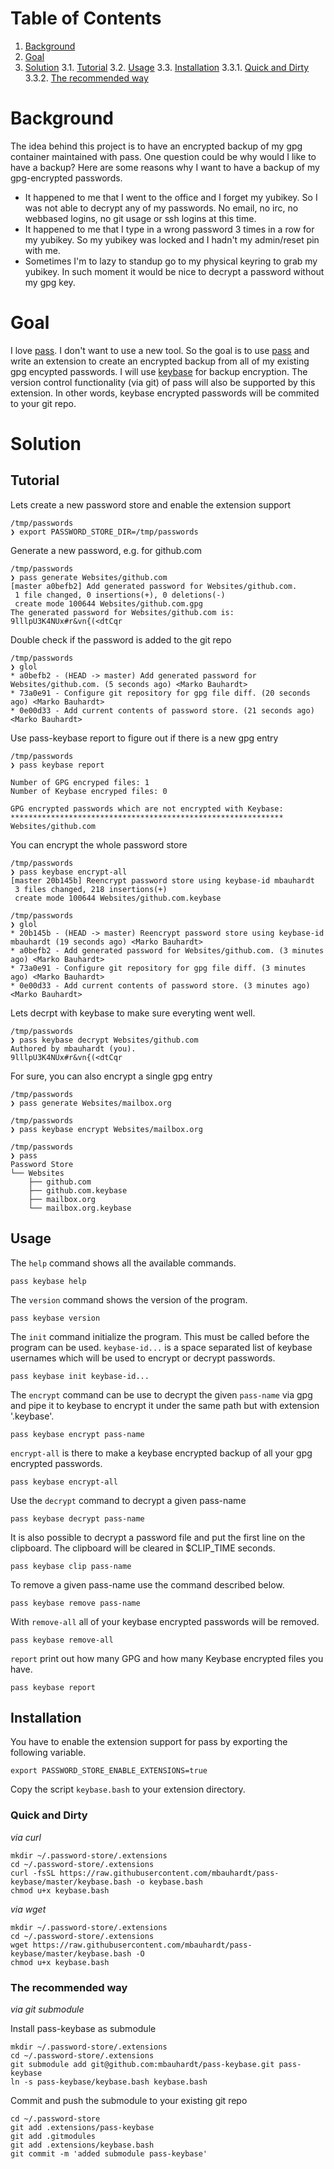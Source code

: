 # Table of Contents
1. [Background](#background)
2. [Goal](#goal)
3. [Solution](#solution)
    3.1. [Tutorial](#tutorial)
    3.2. [Usage](#usage)
    3.3. [Installation](#installation)
       3.3.1. [Quick and Dirty](#quick-and-dirty)
       3.3.2. [The recommended way](#the-recommended-way)


# Background
The idea behind this project is to have an encrypted backup of my gpg container maintained with pass.
One question could be why would I like to have a backup?
Here are some reasons why I want to have a backup of my gpg-encrypted passwords.

* It happened to me that I went to the office and I forget my yubikey. So I was not able to decrypt any of my passwords. No email, no irc, no webbased logins, no git usage or ssh logins at this time.
* It happened to me that I type in a wrong password 3 times in a row for my yubikey. So my yubikey was locked and I hadn't my admin/reset pin with me.
* Sometimes I'm to lazy to standup go to my physical keyring to grab my yubikey. In such moment it would be nice to decrypt a password without my gpg key.

# Goal
I love [pass](http://passwordstore.org). I don't want to use a new tool.
So the goal is to use [pass](http://passwordstore.org) and write an extension to create an encrypted backup from all of my existing gpg encypted passwords.
I will use [keybase](http://www.keybase.io) for backup encryption.
The version control functionality (via git) of pass will also be supported by this extension.
In other words, keybase encrypted passwords will be commited to your git repo.

# Solution

## Tutorial

Lets create a new password store and enable the extension support

    /tmp/passwords
    ❯ export PASSWORD_STORE_DIR=/tmp/passwords

Generate a new password, e.g. for github.com

    /tmp/passwords
    ❯ pass generate Websites/github.com
    [master a0befb2] Add generated password for Websites/github.com.
     1 file changed, 0 insertions(+), 0 deletions(-)
     create mode 100644 Websites/github.com.gpg
    The generated password for Websites/github.com is:
    9lllpU3K4NUx#r&vn{(<dtCqr

Double check if the password is added to the git repo

    /tmp/passwords
    ❯ glol
    * a0befb2 - (HEAD -> master) Add generated password for Websites/github.com. (5 seconds ago) <Marko Bauhardt>
    * 73a0e91 - Configure git repository for gpg file diff. (20 seconds ago) <Marko Bauhardt>
    * 0e00d33 - Add current contents of password store. (21 seconds ago) <Marko Bauhardt>

Use pass-keybase report to figure out if there is a new gpg entry

    /tmp/passwords
    ❯ pass keybase report

    Number of GPG encryped files: 1
    Number of Keybase encryped files: 0

    GPG encrypted passwords which are not encrypted with Keybase:
    *************************************************************
    Websites/github.com


You can encrypt the whole password store

    /tmp/passwords
    ❯ pass keybase encrypt-all
    [master 20b145b] Reencrypt password store using keybase-id mbauhardt
     3 files changed, 218 insertions(+)
     create mode 100644 Websites/github.com.keybase

    /tmp/passwords
    ❯ glol
    * 20b145b - (HEAD -> master) Reencrypt password store using keybase-id mbauhardt (19 seconds ago) <Marko Bauhardt>
    * a0befb2 - Add generated password for Websites/github.com. (3 minutes ago) <Marko Bauhardt>
    * 73a0e91 - Configure git repository for gpg file diff. (3 minutes ago) <Marko Bauhardt>
    * 0e00d33 - Add current contents of password store. (3 minutes ago) <Marko Bauhardt>

Lets decrpt with keybase to make sure everyting went well.

    /tmp/passwords
    ❯ pass keybase decrypt Websites/github.com
    Authored by mbauhardt (you).
    9lllpU3K4NUx#r&vn{(<dtCqr

For sure, you can also encrypt a single gpg entry

    /tmp/passwords
    ❯ pass generate Websites/mailbox.org

    /tmp/passwords
    ❯ pass keybase encrypt Websites/mailbox.org

    /tmp/passwords
    ❯ pass
    Password Store
    └── Websites
        ├── github.com
        ├── github.com.keybase
        ├── mailbox.org
        └── mailbox.org.keybase


## Usage

The `help` command shows all the available commands.

    pass keybase help

The `version` command shows the version of the program.

    pass keybase version

The `init` command initialize the program. This must be called before the program can be used.
`keybase-id...` is a space separated list of keybase usernames which will be used to encrypt or decrypt passwords.

    pass keybase init keybase-id...

The `encrypt` command can be use to decrypt the given `pass-name` via gpg and pipe it to keybase to encrypt it under the same path but with extension '.keybase'.
   
    pass keybase encrypt pass-name
  
`encrypt-all` is there to make a keybase encrypted backup of all your gpg encrypted passwords.
    
    pass keybase encrypt-all

Use the `decrypt` command to decrypt a given pass-name
    
    pass keybase decrypt pass-name

It is also possible to decrypt a password file and put the first line on the clipboard.
The clipboard will be cleared in $CLIP_TIME seconds.
    
    pass keybase clip pass-name

To remove a given pass-name use the command described below.
    
    pass keybase remove pass-name

With `remove-all` all of your keybase encrypted passwords will be removed.

    pass keybase remove-all

`report` print out how many GPG and how many Keybase encrypted files you have.

    pass keybase report


## Installation

You have to enable the extension support for pass by exporting the following variable.

    export PASSWORD_STORE_ENABLE_EXTENSIONS=true

Copy the script `keybase.bash` to your extension directory.

### Quick and Dirty

*via curl*

    mkdir ~/.password-store/.extensions
    cd ~/.password-store/.extensions
    curl -fsSL https://raw.githubusercontent.com/mbauhardt/pass-keybase/master/keybase.bash -o keybase.bash
    chmod u+x keybase.bash

*via wget*

    mkdir ~/.password-store/.extensions
    cd ~/.password-store/.extensions
    wget https://raw.githubusercontent.com/mbauhardt/pass-keybase/master/keybase.bash -O
    chmod u+x keybase.bash

### The recommended way
 *via git submodule*

Install pass-keybase as submodule

    mkdir ~/.password-store/.extensions
    cd ~/.password-store/.extensions
    git submodule add git@github.com:mbauhardt/pass-keybase.git pass-keybase
    ln -s pass-keybase/keybase.bash keybase.bash

Commit and push the submodule to your existing git repo

    cd ~/.password-store
    git add .extensions/pass-keybase
    git add .gitmodules
    git add .extensions/keybase.bash
    git commit -m 'added submodule pass-keybase'

